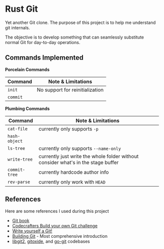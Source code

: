 # Rust Git

Yet another Git clone. The purpose of this project is to help me understand git internals.

The objective is to develop something that can seamlessly substitute normal Git for day-to-day operations.

## Commands Implemented

**Porcelain Commands**

| Command  | Note & Limitations              |
|----------|---------------------------------|
| `init`   | No support for reinitialization |
| `commit` |                                 |

**Plumbing Commands**

| Command       | Note & Limitations                                                                |
|---------------|-----------------------------------------------------------------------------------|
| `cat-file`    | currently only supports `-p`                                                      |
| `hash-object` |                                                                                   |
| `ls-tree`     | currently only supports `--name-only`                                             |
| `write-tree`  | currently just write the whole folder without consider what's in the stage buffer |
| `commit-tree` | currently hardcode author info                                                    |
| `rev-parse`   | currently only work with `HEAD`                                                   |

## References

Here are some references I used during this project

- [Git book](https://git-scm.com/book/en/v2)
- [Codecrafters Build your own Git challenge](https://app.codecrafters.io/courses/git)
- [Write yourself a Git!](https://wyag.thb.lt)
- [Building Git](https://shop.jcoglan.com/building-git/) - Most comprehensive introduction
- [libgit2](https://libgit2.org/), [gitoxide](https://docs.rs/gix/latest/gix),
  and [go-git](https://github.com/go-git/go-git) codebases

